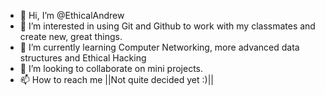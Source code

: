 - 👋 Hi, I’m @EthicalAndrew
- 👀 I’m interested in using Git and Github to work with my classmates and create new, great things.
- 🌱 I’m currently learning Computer Networking, more advanced data structures and Ethical Hacking
- 💞️ I’m looking to collaborate on mini projects.
- 📫 How to reach me ||Not quite decided yet :)||

<!---
EthicalAndrew/EthicalAndrew is a ✨ special ✨ repository because its `README.md` (this file) appears on your GitHub profile.
You can click the Preview link to take a look at your changes.
--->
